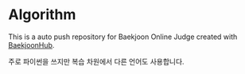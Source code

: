 # Algorithm
This is a auto push repository for Baekjoon Online Judge created with [BaekjoonHub](https://github.com/BaekjoonHub/BaekjoonHub).

주로 파이썬을 쓰지만 복습 차원에서 다른 언어도 사용합니다.
